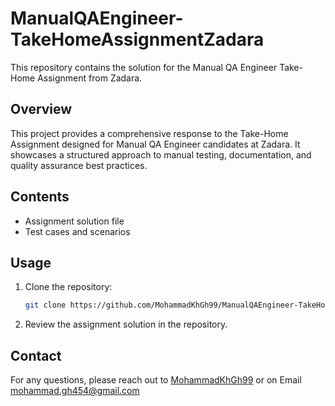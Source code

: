 # ManualQAEngineer-TakeHomeAssignmentZadara

This repository contains the solution for the Manual QA Engineer Take-Home Assignment from Zadara.

## Overview

This project provides a comprehensive response to the Take-Home Assignment designed for Manual QA Engineer candidates at Zadara. It showcases a structured approach to manual testing, documentation, and quality assurance best practices.

## Contents

- Assignment solution file
- Test cases and scenarios

## Usage

1. Clone the repository:
   ```bash
   git clone https://github.com/MohammadKhGh99/ManualQAEngineer-TakeHomeAssignmentZadara.git
   ```

2. Review the assignment solution in the repository.

## Contact

For any questions, please reach out to [MohammadKhGh99](https://github.com/MohammadKhGh99)
or on Email [mohammad.gh454@gmail.com](mailto:mohammad.gh454@gmail.com)

